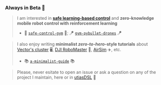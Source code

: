 ### Always in Beta 🧪

> I am interested in [__safe learning-based control__](https://arxiv.org/abs/2108.06266) and __zero-knowledge mobile robot control with reinforcement learning__
> -  🦺 [`safe-control-gym`](https://github.com/utiasDSL/safe-control-gym) 🦺; 🪁 [`gym-pybullet-drones`](https://github.com/utiasDSL/gym-pybullet-drones) 🪁

> I also enjoy writing __minimalist _zero-to-hero_-style tutorials__ about [Vector's cluster](https://vectorinstitute.ai) 🖥️, [DJI RoboMaster](https://github.com/dji-sdk/RoboMaster-SDK) 🤖, [AirSim](https://microsoft.github.io/AirSim/) ✈️, etc.
> - 📚 [`a-minimalist-guide`](https://github.com/JacopoPan/a-minimalist-guide) 📚

> Please, never esitate to open an issue or ask a question on any of the project I maintain, here or in [utiasDSL](https://github.com/utiasDSL) 🙏

<!--
**JacopoPan/JacopoPan** is a ✨ _special_ ✨ repository because its `README.md` (this file) appears on your GitHub profile.
> - 🔭 quadrotor control with [PyBullet](https://pybullet.org/wordpress/) 🔫, [Gym](https://gym.openai.com) 🏋️, [SB3](https://stable-baselines3.readthedocs.io/en/master/)/[RLlib](https://docs.ray.io/en/latest/rllib.html) 📈    &nbsp; &nbsp; ➡️ &nbsp; &nbsp; check out [`gym-pybullet-drones`](https://github.com/utiasDSL/gym-pybullet-drones) 🪁
> - 🔣 symbolic & 🛑 constrained [safe control, RL]( https://arxiv.org/abs/2108.06266) environments   &nbsp; &nbsp; &nbsp; ➡️ &nbsp; &nbsp; check out [`safe-control-gym`](https://github.com/utiasDSL/safe-control-gym) 🦺
> - 🤔 about [AirSim](https://microsoft.github.io/AirSim/) ✈️, [Vector](https://vectorinstitute.ai)'s cluster 🖥️, [DJI RoboMaster](https://github.com/dji-sdk/RoboMaster-SDK) 🤖 &nbsp; &nbsp; &nbsp; ➡️ &nbsp; &nbsp; check out [`a-minimalist-guide`](https://github.com/JacopoPan/a-minimalist-guide) 📚
> - 🔜 heterogeneous [multi-agent reinforcement learning environments](https://github.com/JacopoPan/gym-marl-reconnaissance) in non-stationary worlds
-->
